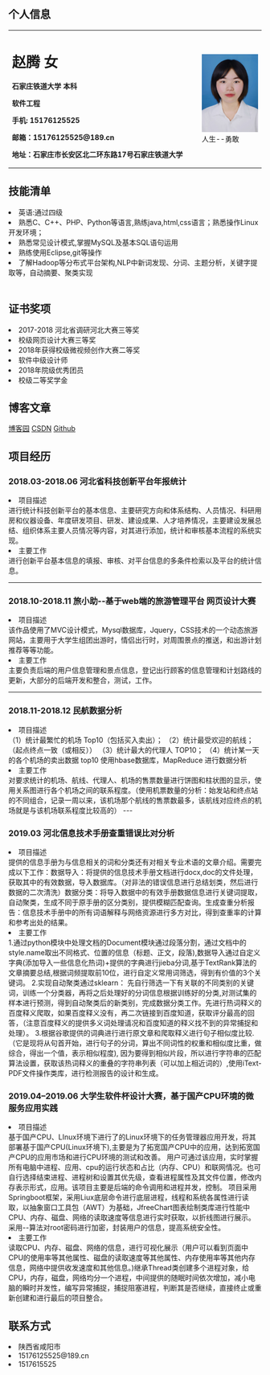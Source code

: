 ## 个人信息
<table border="0">
  <tr>
    <td width="75%">
      <h1>赵腾 女</h1>
      <p><b>石家庄铁道大学 本科</b></p>
      <p><b>软件工程</b></p>
      <p><b>手机: 15176125525</b></p>
      <p><b>邮箱：15176125525@189.cn</b></p>
      <p><b>地址：石家庄市长安区北二环东路17号石家庄铁道大学</b></p>
    </td>
    <td width="25%">
      <img src="./photo/person.jpg" width="100%">人生--勇敢
    </td>
  </tr>
</table>


## 技能清单

<li>英语:通过四级</li>
<li>熟悉C、C++、PHP、Python等语言,熟练java,html,css语言；熟悉操作Linux开发环境；</li>
<li>熟悉常见设计模式,掌握MySQL及基本SQL语句运用</li>
<li>熟练使用Eclipse,git等操作</li>
<li>了解Hadoop等分布式平台架构,NLP中新词发现、分词、主题分析，关键字提取等，自动摘要、聚类实现</li><br/>


## 证书奖项

   <li>2017-2018 河北省调研河北大赛三等奖</li>
   <li>校级网页设计大赛三等奖</li>
   <li>2018年获得校级微视频创作大赛二等奖</li>
   <li>软件中级设计师</li>
   <li>2018年院级优秀团员</li>
   <li>校级二等奖学金</li>
  
## 博客文章


 [博客园](https://www.cnblogs.com/zhao-teng-ass/)
 [CSDN](https://blog.csdn.net/qq_38648558)
 [Github](https://github.com/ZhaoTengshuoss)
 
 
## 项目经历

<h3>2018.03-2018.06 河北省科技创新平台年报统计</h3>
  <li>项目描述</li>
  进行统计科技创新平台的基本信息、主要研究方向和体系结构、人员情况、科研用房和仪器设备、年度研发项目、研发、建设成果、人才培养情况，主要建设发展总结、组织体系主要人员情况等内容，对其进行添加，统计和审核基本流程的系统实现。
  <li>主要工作</li>
  进行创新平台基本信息的填报、审核、对平台信息的多条件检索以及平台的统计信息。

---
<h3>2018.10-2018.11 旅小助--基于web端的旅游管理平台 网页设计大赛</h3>
  <li>项目描述</li>
  该作品使用了MVC设计模式，Mysql数据库，Jquery，CSS技术的一个动态旅游网站，主要用于大学生组团出游时，情侣出行时，对周围景点的推送，和出游计划推荐等等功能。
  <li>主要工作</li>
  主要负责后端的用户信息管理和景点信息，登记出行顾客的信息管理和计划路线的更新，大部分的后端开发和整合，测试，工作。

--- 
<h3>2018.11-2018.12 民航数据分析</h3>

<li>项目描述</li>
（1）统计最繁忙的机场 Top10（包括买入卖出）； 
（2）统计最受欢迎的航线；（起点终点一致（或相反）） 
（3）统计最大的代理人 TOP10； 
（4）统计某一天的各个机场的卖出数据 top10
  使用hbase数据库，MapReduce 进行数据分析

<li>主要工作</li>
  对要求统计的机场、航线、代理人、机场的售票数量进行饼图和柱状图的显示，使用关系图进行各个机场之间的联系程度。（使用机票数量的分析：始发站和终点站的不同组合，记录一周以来，该机场那个航线的售票数最多，该航线对应终点的机场就是与该机场联系程度比较高的）
  --- 
<h3>2019.03 河北信息技术手册查重错误比对分析</h3>
  <li>项目描述</li>
提供的信息手册为与信息相关的词和分类还有对相关专业术语的文章介绍。需要完成以下工作：数据导入：将提供的信息技术手册文档进行docx,doc的文件处理，获取其中的有效数据，导入数据库。（对非法的错误信息进行总结划类，然后进行数据的二次清洗）数据分类：将导入数据中的有效手册数据信息进行关键词提取，自动聚类，生成不同于原手册的区分类别，提供模糊匹配查询。生成查重分析报告：信息技术手册中的所有词语解释与网络资源进行多方对比，得到查重率的计算和参考出处的结果。
    
<li>主要工作</li>
1.通过python模块中处理文档的Document模块通过段落分割，通过文档中的style.name取出不同格式、位置的信息（标题、正文，段落),数据导入通过自定义字典(添加导入一些信息化热词)+提供的字典进行jieba分词,基于TextRank算法的文章摘要总结,根据词频提取前10位，进行自定义常用词筛选，得到有价值的3个关键词。
2.实现自动聚类通过sklearn：
先自行筛选一下有关联的不同类别的关键词，训练一个分类器，再将之后处理好的分词信息根据训练好的分类,对测试集的样本进行预测，得到自动聚类后的新类别，完成数据分类工作。先进行热词释义的百度释义爬取，如果百度释义没有，再二次链接到百度知道，获取评分最高的回答，（注意百度释义的提供多义词处理请况和百度知道的释义找不到的异常捕捉和处理）。
 3.根据谷歌提供的词典进行进行原文章和爬取释义进行句子相似度比较.
（它是现将从句首开始，进行句子的分词，算出不同词性的权重和相似度比重，做综合，得出一个值，表示相似程度), 因为要得到相似片段，所以进行字符串的匹配算法设置，获取该热词释义的重叠的字符串列表（可以加上相近词的）,使用iText-PDF文件操作类库，进行检测报告的设计和生成。
  
  
<h3>2019.04–2019.06 大学生软件杯设计大赛，基于国产CPU环境的微服务应用实践</h3>
<li>项目描述</li>
  基于国产CPU、LInux环境下进行了的Linux环境下的任务管理器应用开发，将其部署基于国产CPU(Linux环境下),主要是为了拓宽国产CPU中的应用，达到拓宽国产CPU的应用市场和进行CPU环境的测试和改善。
  用户可通过该应用，实时掌握所有电脑中进程、应用、cpu的运行状态和占比（内存、CPU）和联网情况。也可自行选择结束进程、进程树和设置其优先级，查看进程属性及其文件位置，修改内存表示形式，应用。该项目主要是后端的命令调用和进程并发，控制。
  项目采用Springboot框架，采用Liux底层命令进行底层进程，线程和系统各属性进行读取，以抽象窗口工具包（AWT）为基础，JfreeChart图表绘制类库进行性能中CPU、内存、磁盘、网络的读取速度等信息进行实时获取，以折线图进行展示。采用--算法对root密码进行加密，封装用户的信息，提高系统安全性。

<li>主要工作</li>读取CPU、内存、磁盘、网络的信息，进行可视化展示（用户可以看到页面中CPU的使用率等其他属性、磁盘的读取速度等其他属性、内存使用率等其他内存信息，网络中提供收发速度和其他信息。)继承Thread类创建多个进程对象，给CPU，内存，磁盘，网络均分一个进程，中间提供的随眠时间依次增加，减小电脑的瞬时并发性，编写异常捕捉，捕捉阻塞进程，判断其是否继续，直接终止或重新创建和进行最后的项目整合。

## 联系方式
  <li>陕西省咸阳市</li>
  <li>15176125525@189.cn</li>
  <li>1517615525</li>
  

  
